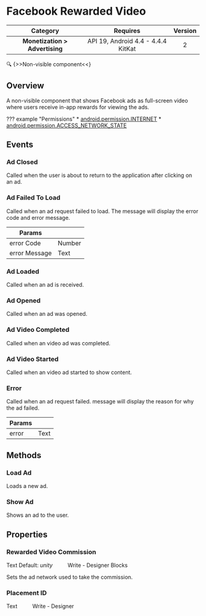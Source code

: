 # Facebook Rewarded Video

| Category | Requires | Version |
|:--------:|:-------:|:--------:|
|**Monetization > Advertising**|<span class="chip chip-any">API 19, Android 4.4 - 4.4.4 KitKat</span>|<span class="chip chip-number">2</span>|

:mag: {>>Non-visible component<<}

## Overview

A non-visible component that shows Facebook ads as full-screen video where users receive in-app rewards for viewing the ads.

??? example "Permissions"
    * [android.permission.INTERNET](https://developer.android.com/reference/android/Manifest.permission.html#INTERNET)
    * [android.permission.ACCESS_NETWORK_STATE](https://developer.android.com/reference/android/Manifest.permission.html#ACCESS_NETWORK_STATE)


## Events

### Ad Closed

Called when the user is about to return to the application after clicking on an ad.

<div class="block" ai2-block="event" not-rendered="true" value="%7B%22componentName%22:%20%22Facebook%20Rewarded%20Video%22,%20%22name%22:%20%22Ad%20Closed%22,%20%22params%22:%20%5B%5D%7D"></div>


### Ad Failed To Load

Called when an ad request failed to load. The message will display the error code and error message.

<div class="block" ai2-block="event" not-rendered="true" value="%7B%22componentName%22:%20%22Facebook%20Rewarded%20Video%22,%20%22name%22:%20%22Ad%20Failed%20To%20Load%22,%20%22params%22:%20%5B%22error%20Code%22,%20%22error%20Message%22%5D%7D"></div>

| Params | []() |
|--------|------|
|error Code|<span class="chip chip-number">Number</span>|
|error Message|<span class="chip chip-text">Text</span>|


### Ad Loaded

Called when an ad is received.

<div class="block" ai2-block="event" not-rendered="true" value="%7B%22componentName%22:%20%22Facebook%20Rewarded%20Video%22,%20%22name%22:%20%22Ad%20Loaded%22,%20%22params%22:%20%5B%5D%7D"></div>


### Ad Opened

Called when an ad was opened.

<div class="block" ai2-block="event" not-rendered="true" value="%7B%22componentName%22:%20%22Facebook%20Rewarded%20Video%22,%20%22name%22:%20%22Ad%20Opened%22,%20%22params%22:%20%5B%5D%7D"></div>


### Ad Video Completed

Called when an video ad was completed.

<div class="block" ai2-block="event" not-rendered="true" value="%7B%22componentName%22:%20%22Facebook%20Rewarded%20Video%22,%20%22name%22:%20%22Ad%20Video%20Completed%22,%20%22params%22:%20%5B%5D%7D"></div>


### Ad Video Started

Called when an video ad started to show content.

<div class="block" ai2-block="event" not-rendered="true" value="%7B%22componentName%22:%20%22Facebook%20Rewarded%20Video%22,%20%22name%22:%20%22Ad%20Video%20Started%22,%20%22params%22:%20%5B%5D%7D"></div>


### Error

Called when an ad request failed. message will display the reason for why the ad failed.

<div class="block" ai2-block="event" not-rendered="true" value="%7B%22componentName%22:%20%22Facebook%20Rewarded%20Video%22,%20%22name%22:%20%22Error%22,%20%22params%22:%20%5B%22error%22%5D%7D"></div>

| Params | []() |
|--------|------|
|error|<span class="chip chip-text">Text</span>|


## Methods

### Load Ad

Loads a new ad.

<div class="block" ai2-block="method" not-rendered="true" value="%7B%22componentName%22:%20%22Facebook%20Rewarded%20Video%22,%20%22name%22:%20%22Load%20Ad%22,%20%22output%22:%20false,%20%22params%22:%20%5B%5D%7D"></div>


### Show Ad

Shows an ad to the user.

<div class="block" ai2-block="method" not-rendered="true" value="%7B%22componentName%22:%20%22Facebook%20Rewarded%20Video%22,%20%22name%22:%20%22Show%20Ad%22,%20%22output%22:%20false,%20%22params%22:%20%5B%5D%7D"></div>


## Properties

### Rewarded Video Commission

<span class="chip chip-text">Text</span><span style="user-select: none;">&nbsp;</span><span class="chip chip-text">Default: <i>unity</i></span><span style="user-select: none;">&nbsp;&nbsp;&nbsp;&nbsp;&nbsp;&nbsp;&nbsp;&nbsp;&nbsp;&nbsp;</span><span class="chip chip-rw">Write</span><span style="user-select: none;">&nbsp;</span>-<span style="user-select: none;">&nbsp;</span><span class="chip chip-bd">Designer</span><span style="user-select: none;">&nbsp;</span><span class="chip chip-bd">Blocks</span><span style="user-select: none;">&nbsp;</span>

Sets the ad network used to take the commission.

<div class="block" ai2-block="property" not-rendered="true" value="%7B%22componentName%22:%20%22Facebook%20Rewarded%20Video%22,%20%22name%22:%20%22Rewarded%20Video%20Commission%22,%20%22getter%22:%20false%7D"></div>


### Placement ID

<span class="chip chip-text">Text</span><span style="user-select: none;">&nbsp;&nbsp;&nbsp;&nbsp;&nbsp;&nbsp;&nbsp;&nbsp;&nbsp;&nbsp;</span><span class="chip chip-rw">Write</span><span style="user-select: none;">&nbsp;</span>-<span style="user-select: none;">&nbsp;</span><span class="chip chip-bd">Designer</span><span style="user-select: none;">&nbsp;</span>
